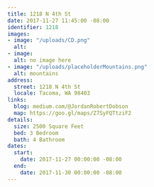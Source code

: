 ```yaml
---
title: 1218 N 4th St
date: 2017-11-27 11:45:00 -08:00
identifier: 1218
images:
- image: "/uploads/CD.png"
  alt: 
- image: 
  alt: no image here
- image: "/uploads/placeholderMountains.png"
  alt: mountains
address:
  street: 1218 N 4th St
  locale: Tacoma, WA 98403
links:
  blog: medium.com/@JordanRobertDobson
  map: https://goo.gl/maps/Z7SyFQTtziF2
details:
  size: 2500 Square Feet
  bed: 3 Bedroom
  bath: 4 Bathroom
dates:
  start:
    date: 2017-11-27 00:00:00 -08:00
  end:
    date: 2017-11-30 00:00:00 -08:00
---
```


